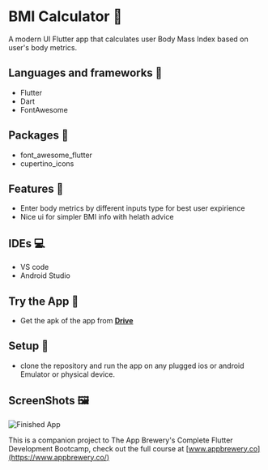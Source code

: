 # BMI Calculator 💪

A modern UI Flutter app that calculates user Body Mass Index based on user's body metrics.

## Languages and frameworks 📑

 * Flutter
 * Dart
 * FontAwesome

## Packages 🔎

 * font_awesome_flutter
 * cupertino_icons


## Features 🥇
 * Enter body metrics by different inputs type for best user expirience
 * Nice ui for simpler BMI info with helath advice

## IDEs 💻

 * VS code
 * Android Studio

## Try the App 📱

 * Get the apk of the app from [**Drive**](https://drive.google.com/file/d/16DkqSDSyc7PIHIwAkWtEiHuc1XuPxV6y/view?usp=drive_link)

## Setup 💽

 * clone the repository and run the app on any plugged ios or android Emulator or physical device.

## ScreenShots 🖼️

![Finished App](https://github.com/londonappbrewery/Images/blob/master/bmi-calc-demo.gif)



This is a companion project to The App Brewery's Complete Flutter Development Bootcamp, check out the full course at [www.appbrewery.co](https://www.appbrewery.co/)
